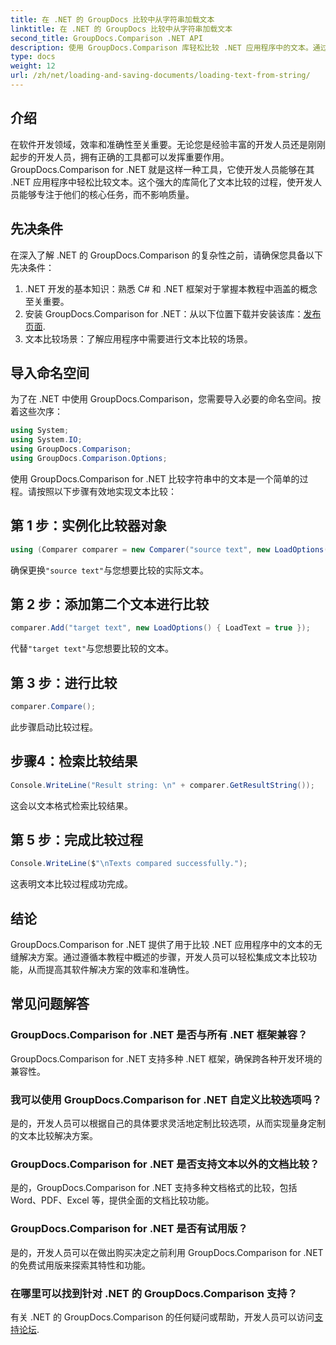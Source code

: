 ```yaml
---
title: 在 .NET 的 GroupDocs 比较中从字符串加载文本
linktitle: 在 .NET 的 GroupDocs 比较中从字符串加载文本
second_title: GroupDocs.Comparison .NET API
description: 使用 GroupDocs.Comparison 库轻松比较 .NET 应用程序中的文本。通过无缝集成提高效率和准确性。
type: docs
weight: 12
url: /zh/net/loading-and-saving-documents/loading-text-from-string/
---
```

## 介绍
在软件开发领域，效率和准确性至关重要。无论您是经验丰富的开发人员还是刚刚起步的开发人员，拥有正确的工具都可以发挥重要作用。 GroupDocs.Comparison for .NET 就是这样一种工具，它使开发人员能够在其 .NET 应用程序中轻松比较文本。这个强大的库简化了文本比较的过程，使开发人员能够专注于他们的核心任务，而不影响质量。
## 先决条件
在深入了解 .NET 的 GroupDocs.Comparison 的复杂性之前，请确保您具备以下先决条件：
1. .NET 开发的基本知识：熟悉 C# 和 .NET 框架对于掌握本教程中涵盖的概念至关重要。
2. 安装 GroupDocs.Comparison for .NET：从以下位置下载并安装该库：[发布页面](https://releases.groupdocs.com/comparison/net/).
3. 文本比较场景：了解应用程序中需要进行文本比较的场景。

## 导入命名空间
为了在 .NET 中使用 GroupDocs.Comparison，您需要导入必要的命名空间。按着这些次序：

```csharp
using System;
using System.IO;
using GroupDocs.Comparison;
using GroupDocs.Comparison.Options;
```
使用 GroupDocs.Comparison for .NET 比较字符串中的文本是一个简单的过程。请按照以下步骤有效地实现文本比较：
## 第 1 步：实例化比较器对象
```csharp
using (Comparer comparer = new Comparer("source text", new LoadOptions() { LoadText = true }))
```
确保更换`"source text"`与您想要比较的实际文本。
## 第 2 步：添加第二个文本进行比较
```csharp
comparer.Add("target text", new LoadOptions() { LoadText = true });
```
代替`"target text"`与您想要比较的文本。
## 第 3 步：进行比较
```csharp
comparer.Compare();
```
此步骤启动比较过程。
## 步骤4：检索比较结果
```csharp
Console.WriteLine("Result string: \n" + comparer.GetResultString());
```
这会以文本格式检索比较结果。
## 第 5 步：完成比较过程
```csharp
Console.WriteLine($"\nTexts compared successfully.");
```
这表明文本比较过程成功完成。

## 结论
GroupDocs.Comparison for .NET 提供了用于比较 .NET 应用程序中的文本的无缝解决方案。通过遵循本教程中概述的步骤，开发人员可以轻松集成文本比较功能，从而提高其软件解决方案的效率和准确性。
## 常见问题解答
### GroupDocs.Comparison for .NET 是否与所有 .NET 框架兼容？
GroupDocs.Comparison for .NET 支持多种 .NET 框架，确保跨各种开发环境的兼容性。
### 我可以使用 GroupDocs.Comparison for .NET 自定义比较选项吗？
是的，开发人员可以根据自己的具体要求灵活地定制比较选项，从而实现量身定制的文本比较解决方案。
### GroupDocs.Comparison for .NET 是否支持文本以外的文档比较？
是的，GroupDocs.Comparison for .NET 支持多种文档格式的比较，包括 Word、PDF、Excel 等，提供全面的文档比较功能。
### GroupDocs.Comparison for .NET 是否有试用版？
是的，开发人员可以在做出购买决定之前利用 GroupDocs.Comparison for .NET 的免费试用版来探索其特性和功能。
### 在哪里可以找到针对 .NET 的 GroupDocs.Comparison 支持？
有关 .NET 的 GroupDocs.Comparison 的任何疑问或帮助，开发人员可以访问[支持论坛](https://forum.groupdocs.com/c/comparison/12).